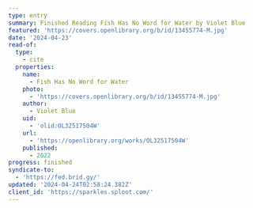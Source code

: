 ```yaml
---
type: entry
summary: Finished Reading Fish Has No Word for Water by Violet Blue
featured: 'https://covers.openlibrary.org/b/id/13455774-M.jpg'
date: '2024-04-23'
read-of:
  type:
    - cite
  properties:
    name:
      - Fish Has No Word for Water
    photo:
      - 'https://covers.openlibrary.org/b/id/13455774-M.jpg'
    author:
      - Violet Blue
    uid:
      - 'olid:OL32517504W'
    url:
      - 'https://openlibrary.org/works/OL32517504W'
    published:
      - 2022
progress: finished
syndicate-to:
  - 'https://fed.brid.gy/'
updated: '2024-04-24T02:58:24.382Z'
client_id: 'https://sparkles.sploot.com/'
---
```



